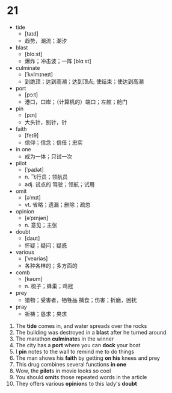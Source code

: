 # 21

- tide 	  
  - [taɪd] 
  - 趋势，潮流；潮汐
- blast 
  - [blɑːst]
  - 爆炸；冲击波；一阵  [blɑːst]
- culminate 
  - [ˈkʌlmɪneɪt]  
  - 到绝顶；达到高潮；达到顶点; 使结束；使达到高潮
- port 	
  - [pɔːt] 
  - 港口，口岸；（计算机的）端口；左舷；舱门
- pin
  - [pɪn] 
  - 大头针，别针，针
- faith 	
  - [feɪθ] 
  - 信仰；信念；信任；忠实
- in one 	
  - 成为一体；只试一次
- pilot
  - [ˈpaɪlət] 
  - n. 飞行员；领航员 
  - adj. 试点的 驾驶；领航；试用
- omit 
  - [əˈmɪt] 
  - vt. 省略；遗漏；删除；疏忽
- opinion 
  - [əˈpɪnjən] 
  - n. 意见；主张
- doubt
  - [daʊt] 
  - 怀疑；疑问；疑惑
- various 
  - [ˈveəriəs] 
  - 各种各样的；多方面的
- comb
  - [kəʊm] 
  - n. 梳子；蜂巢；鸡冠
- prey
  - 猎物；受害者，牺牲品  捕食；伤害；折磨，困扰
- pray
  - 祈祷；恳求；央求

1. The **tide** comes in, and water spreads over the rocks
2. The building was destroyed in a **blast** after he turned around
3. The marathon **culminate**s in the winner
4. The city has a **port** where you can **dock** your boat
5. I **pin** notes to the wall to remind me to do things
6. The man shows his **faith** by getting **on his** knees and prey
7. This drug combines several functions **in one**
8. Wow, the **pilot**s in movie looks so cool
9. You should **omit**s those repeated words in the article
10. They offers various **opinion**s to this lady's **doubt**